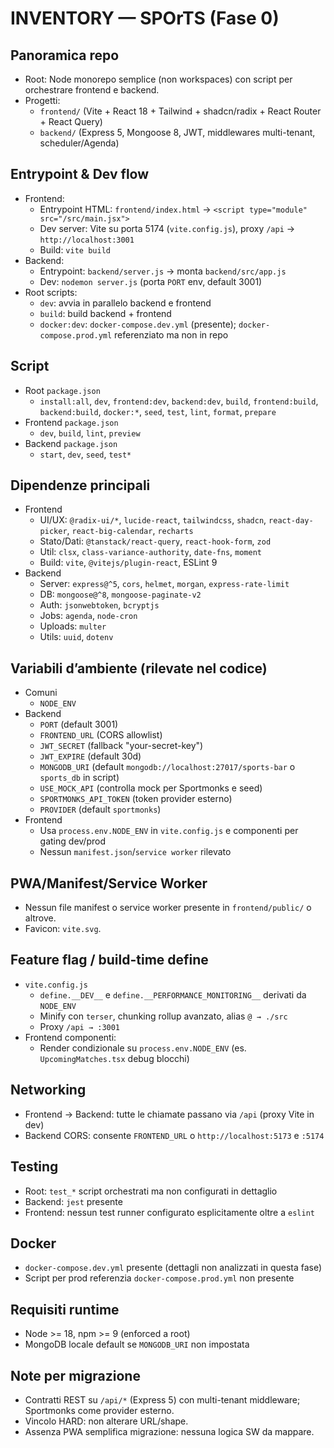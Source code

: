 # INVENTORY — SPOrTS (Fase 0)

## Panoramica repo
- Root: Node monorepo semplice (non workspaces) con script per orchestrare frontend e backend.
- Progetti:
  - `frontend/` (Vite + React 18 + Tailwind + shadcn/radix + React Router + React Query)
  - `backend/` (Express 5, Mongoose 8, JWT, middlewares multi-tenant, scheduler/Agenda)

## Entrypoint & Dev flow
- Frontend:
  - Entrypoint HTML: `frontend/index.html` → `<script type="module" src="/src/main.jsx">`
  - Dev server: Vite su porta 5174 (`vite.config.js`), proxy `/api` → `http://localhost:3001`
  - Build: `vite build`
- Backend:
  - Entrypoint: `backend/server.js` → monta `backend/src/app.js`
  - Dev: `nodemon server.js` (porta `PORT` env, default 3001)
- Root scripts:
  - `dev`: avvia in parallelo backend e frontend
  - `build`: build backend + frontend
  - `docker:dev`: `docker-compose.dev.yml` (presente); `docker-compose.prod.yml` referenziato ma non in repo

## Script
- Root `package.json`
  - `install:all`, `dev`, `frontend:dev`, `backend:dev`, `build`, `frontend:build`, `backend:build`, `docker:*`, `seed`, `test`, `lint`, `format`, `prepare`
- Frontend `package.json`
  - `dev`, `build`, `lint`, `preview`
- Backend `package.json`
  - `start`, `dev`, `seed`, `test*`

## Dipendenze principali
- Frontend
  - UI/UX: `@radix-ui/*`, `lucide-react`, `tailwindcss`, `shadcn`, `react-day-picker`, `react-big-calendar`, `recharts`
  - Stato/Dati: `@tanstack/react-query`, `react-hook-form`, `zod`
  - Util: `clsx`, `class-variance-authority`, `date-fns`, `moment`
  - Build: `vite`, `@vitejs/plugin-react`, ESLint 9
- Backend
  - Server: `express@^5`, `cors`, `helmet`, `morgan`, `express-rate-limit`
  - DB: `mongoose@^8`, `mongoose-paginate-v2`
  - Auth: `jsonwebtoken`, `bcryptjs`
  - Jobs: `agenda`, `node-cron`
  - Uploads: `multer`
  - Utils: `uuid`, `dotenv`

## Variabili d’ambiente (rilevate nel codice)
- Comuni
  - `NODE_ENV`
- Backend
  - `PORT` (default 3001)
  - `FRONTEND_URL` (CORS allowlist)
  - `JWT_SECRET` (fallback "your-secret-key")
  - `JWT_EXPIRE` (default 30d)
  - `MONGODB_URI` (default `mongodb://localhost:27017/sports-bar` o `sports_db` in script)
  - `USE_MOCK_API` (controlla mock per Sportmonks e seed)
  - `SPORTMONKS_API_TOKEN` (token provider esterno)
  - `PROVIDER` (default `sportmonks`)
- Frontend
  - Usa `process.env.NODE_ENV` in `vite.config.js` e componenti per gating dev/prod
  - Nessun `manifest.json`/`service worker` rilevato

## PWA/Manifest/Service Worker
- Nessun file manifest o service worker presente in `frontend/public/` o altrove.
- Favicon: `vite.svg`.

## Feature flag / build-time define
- `vite.config.js`
  - `define.__DEV__` e `define.__PERFORMANCE_MONITORING__` derivati da `NODE_ENV`
  - Minify con `terser`, chunking rollup avanzato, alias `@ → ./src`
  - Proxy `/api → :3001`
- Frontend componenti:
  - Render condizionale su `process.env.NODE_ENV` (es. `UpcomingMatches.tsx` debug blocchi)

## Networking
- Frontend → Backend: tutte le chiamate passano via `/api` (proxy Vite in dev)
- Backend CORS: consente `FRONTEND_URL` o `http://localhost:5173` e `:5174`

## Testing
- Root: `test_*` script orchestrati ma non configurati in dettaglio
- Backend: `jest` presente
- Frontend: nessun test runner configurato esplicitamente oltre a `eslint`

## Docker
- `docker-compose.dev.yml` presente (dettagli non analizzati in questa fase)
- Script per prod referenzia `docker-compose.prod.yml` non presente

## Requisiti runtime
- Node >= 18, npm >= 9 (enforced a root)
- MongoDB locale default se `MONGODB_URI` non impostata

## Note per migrazione
- Contratti REST su `/api/*` (Express 5) con multi-tenant middleware; Sportmonks come provider esterno.
- Vincolo HARD: non alterare URL/shape.
- Assenza PWA semplifica migrazione: nessuna logica SW da mappare.


